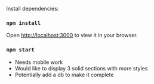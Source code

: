 

Install dependencies:

### `npm install`


Open [http://localhost:3000](http://localhost:3000) to view it in your browser.

### `npm start`

- Needs mobile work
- Would like to display 3 solid sections with more styles
- Potentially add a db to make it complete

